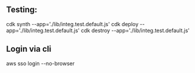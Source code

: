 ## Testing:

cdk synth --app='./lib/integ.test.default.js'
cdk deploy --app='./lib/integ.test.default.js'
cdk destroy --app='./lib/integ.test.default.js'

## Login via cli

aws sso login --no-browser 
